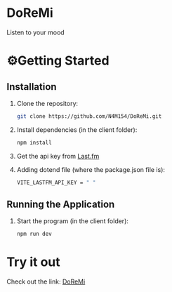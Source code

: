 # DoReMi

Listen to your mood

# ⚙Getting Started

## Installation

1. Clone the repository:
    ```bash
    git clone https://github.com/N4M154/DoReMi.git
    ```

2. Install dependencies (in the client folder):
    ```bash
    npm install
    ```
3. Get the api key from [Last.fm](https://www.last.fm/api/account/create)
3. Adding dotend file (where the package.json file is):
   ```bash
   VITE_LASTFM_API_KEY = " "
   ```

## Running the Application

1. Start the program (in the client folder):
    ```bash
    npm run dev
    ```

# Try it out

Check out the link: [DoReMi](https://doremi-6r7a.onrender.com)
